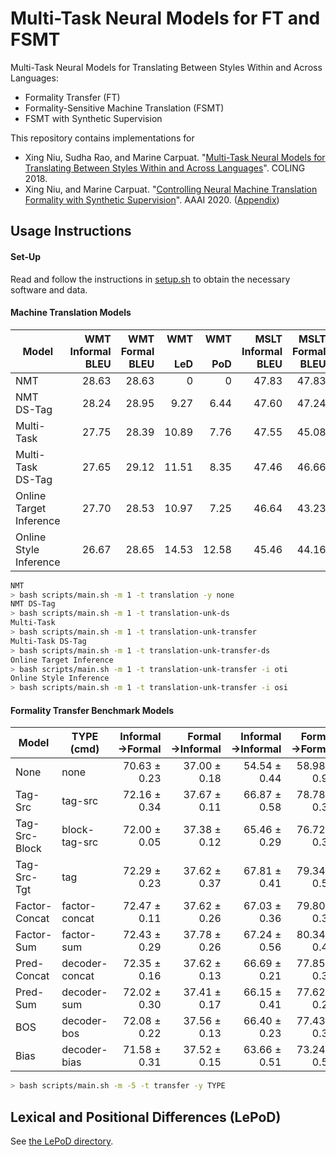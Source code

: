 # Multi-Task Neural Models for FT and FSMT
Multi-Task Neural Models for Translating Between Styles Within and Across Languages:
- Formality Transfer (FT)
- Formality-Sensitive Machine Translation (FSMT)
- FSMT with Synthetic Supervision

This repository contains implementations for
- Xing Niu, Sudha Rao, and Marine Carpuat. "[Multi-Task Neural Models for Translating Between Styles Within and Across Languages](http://xingniu.org/pub/multitaskftfsmt_coling18.pdf)". COLING 2018.
- Xing Niu, and Marine Carpuat. "[Controlling Neural Machine Translation Formality with Synthetic Supervision](http://xingniu.org/pub/syntheticfsmt_aaai20.pdf)". AAAI 2020. ([Appendix](http://xingniu.org/pub/syntheticfsmt_aaai20_appendix.pdf))

## Usage Instructions

#### Set-Up
Read and follow the instructions in [setup.sh](setup.sh) to obtain the necessary software and data.

#### Machine Translation Models

| <br>Model<br>&nbsp; | WMT<br>Informal<br>BLEU | WMT<br>Formal<br>BLEU | WMT<br><br>LeD | WMT<br><br>PoD | MSLT<br>Informal<br>BLEU | MSLT<br>Formal<br>BLEU | MSLT<br><br>LeD | MSLT<br><br>PoD |
|-------------------------|------:|------:|------:|------:|------:|------:|------:|-----:|
| NMT                     | 28.63 | 28.63 |     0 |     0 | 47.83 | 47.83 |     0 |    0 |
| NMT DS-Tag              | 28.24 | 28.95 |  9.27 |  6.44 | 47.60 | 47.24 |  8.18 | 1.10 |
| Multi-Task              | 27.75 | 28.39 | 10.89 |  7.76 | 47.55 | 45.08 | 11.97 | 1.41 |
| Multi-Task DS-Tag       | 27.65 | 29.12 | 11.51 |  8.35 | 47.46 | 46.66 | 10.29 | 1.54 |
| Online Target Inference | 27.70 | 28.53 | 10.97 |  7.25 | 46.64 | 43.23 | 12.40 | 1.63 |
| Online Style Inference  | 26.67 | 28.65 | 14.53 | 12.58 | 45.46 | 44.16 | 14.52 | 2.19 |

```bash
NMT
> bash scripts/main.sh -m 1 -t translation -y none
NMT DS-Tag
> bash scripts/main.sh -m 1 -t translation-unk-ds
Multi-Task
> bash scripts/main.sh -m 1 -t translation-unk-transfer
Multi-Task DS-Tag
> bash scripts/main.sh -m 1 -t translation-unk-transfer-ds
Online Target Inference
> bash scripts/main.sh -m 1 -t translation-unk-transfer -i oti
Online Style Inference
> bash scripts/main.sh -m 1 -t translation-unk-transfer -i osi
```

#### Formality Transfer Benchmark Models

| Model | TYPE (cmd) | Informal<br>->Formal | Formal<br>->Informal | Informal<br>->Informal | Formal<br>->Formal |
|---------------|----------------|-------------:|-------------:|-------------:|-------------:|
| None          | none           | 70.63 ± 0.23 | 37.00 ± 0.18 | 54.54 ± 0.44 | 58.98 ± 0.93 |
| Tag-Src       | tag-src        | 72.16 ± 0.34 | 37.67 ± 0.11 | 66.87 ± 0.58 | 78.78 ± 0.37 |
| Tag-Src-Block | block-tag-src  | 72.00 ± 0.05 | 37.38 ± 0.12 | 65.46 ± 0.29 | 76.72 ± 0.39 |
| Tag-Src-Tgt   | tag            | 72.29 ± 0.23 | 37.62 ± 0.37 | 67.81 ± 0.41 | 79.34 ± 0.55 |
| Factor-Concat | factor-concat  | 72.47 ± 0.11 | 37.62 ± 0.26 | 67.03 ± 0.36 | 79.80 ± 0.38 |
| Factor-Sum    | factor-sum     | 72.43 ± 0.29 | 37.78 ± 0.26 | 67.24 ± 0.56 | 80.34 ± 0.46 |
| Pred-Concat   | decoder-concat | 72.35 ± 0.16 | 37.62 ± 0.13 | 66.69 ± 0.21 | 77.85 ± 0.31 |
| Pred-Sum      | decoder-sum    | 72.02 ± 0.30 | 37.41 ± 0.17 | 66.15 ± 0.41 | 77.62 ± 0.28 |
| BOS           | decoder-bos    | 72.08 ± 0.22 | 37.56 ± 0.13 | 66.40 ± 0.23 | 77.43 ± 0.34 |
| Bias          | decoder-bias   | 71.58 ± 0.31 | 37.52 ± 0.15 | 63.66 ± 0.51 | 73.24 ± 0.55 |

```bash
> bash scripts/main.sh -m -5 -t transfer -y TYPE
```

## Lexical and Positional Differences (LePoD)
See [the LePoD directory](LePoD).
